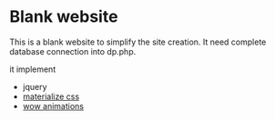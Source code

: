 # Blank website

This is a blank website to simplify the site creation. It need complete database connection into dp.php.

it implement
* jquery
* [materialize css](https://materializecss.com)
* [wow animations](https://wowjs.uk)